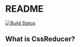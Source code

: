 README
======

[![Build Status](https://secure.travis-ci.org/besnikb/css-reducer.png?branch=master)](http://travis-ci.org/besnikb/css-reducer)

What is CssReducer?
-------------------